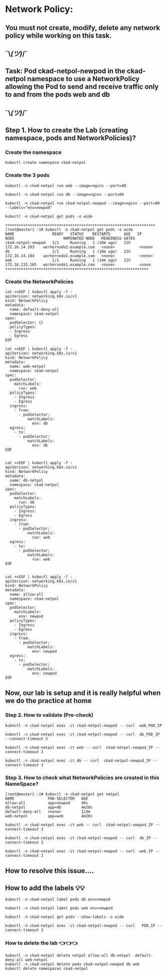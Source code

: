 # Network Policy:

## You must not create, modify, delete any network policy while working on this task.
##    ¯\\_(ツ)_/¯
## Task: Pod ckad-netpol-newpod in the ckad-netpol namespace to use a NetworkPolicy allowing the Pod to send and receive traffic only to and from the pods web and db          
##    ¯\\_(ツ)_/¯

## Step 1. How to create the Lab (creating namespace, pods and NetworkPolicies)?

### Create the namespace
```
kubectl create namespace ckad-netpol 
```
### Create the 3 pods
```
kubectl -n ckad-netpol run web --image=nginx --port=80
```
```
kubectl -n ckad-netpol run db --image=nginx --port=80 
```
```
kubectl -n ckad-netpol run ckad-netpol-newpod --image=nginx --port=80 --labels="env=newpod"
```
```
kubectl -n ckad-netpol get pods -o wide
```
```
+++++++++++++++++++++++++++++++++++++++++++++++++++++++++++++++++++
[root@master1 ~]# kubectl -n ckad-netpol get pods -o wide
NAME                 READY   STATUS    RESTARTS      AGE   IP               NODE                      NOMINATED NODE   READINESS GATES
ckad-netpol-newpod   1/1     Running   1 (10m ago)   21h   172.16.14.103    workernode2.example.com   <none>           <none>
db                   1/1     Running   1 (10m ago)   21h   172.16.14.104    workernode2.example.com   <none>           <none>
web                  1/1     Running   1 (14m ago)   21h   172.16.133.165   workernode1.example.com   <none>           <none
++++++++++++++++++++++++++++++++++++++++++++++++++++++++++++++++
```
### Create the NetworkPolicies 
```
cat <<EOF | kubectl apply -f -
apiVersion: networking.k8s.io/v1
kind: NetworkPolicy
metadata:
  name: default-deny-all
  namespace: ckad-netpol
spec:
  podSelector: {}
  policyTypes:
  - Ingress
  - Egress
EOF

cat <<EOF | kubectl apply -f -
apiVersion: networking.k8s.io/v1
kind: NetworkPolicy
metadata:
  name: web-netpol
  namespace: ckad-netpol
spec:
  podSelector:
    matchLabels:
      run: web
  policyTypes:
    - Ingress
    - Egress
  ingress:
    - from:
      - podSelector:
          matchLabels:
            env: db
  egress:
    - to:
      - podSelector:
          matchLabels:
            env: db
EOF


cat <<EOF | kubectl apply -f -
apiVersion: networking.k8s.io/v1
kind: NetworkPolicy
metadata:
  name: db-netpol
  namespace: ckad-netpol
spec:
  podSelector:
    matchLabels:
      run: db
  policyTypes:
    - Ingress
    - Egress
  ingress:
    - from:
      - podSelector:
          matchLabels:
            run: web
  egress:
    - to:
      - podSelector:
          matchLabels:
            run: web
EOF


cat <<EOF | kubectl apply -f -
apiVersion: networking.k8s.io/v1
kind: NetworkPolicy
metadata:
  name: allow-all
  namespace: ckad-netpol
spec:
  podSelector:
    matchLabels:
      env: newpod
  policyTypes:
    - Ingress
    - Egress
  ingress:
    - from:
      - podSelector:
          matchLabels:
            env: newpod
  egress:
    - to:
      - podSelector:
          matchLabels:
            env: newpod
EOF
```
## Now, our lab is setup and it is really helpful when we do the practice at home
### Step 2. How to validate (Pre-check)
```
kubectl -n ckad-netpol exec -it ckad-netpol-newpod -- curl  web_POD_IP
```
```
kubectl -n ckad-netpol exec -it ckad-netpol-newpod -- curl  db_POD_IP --connect-timeout 3
```
```
kubectl -n ckad-netpol exec -it web -- curl  ckad-netpol-newpod_IP --connect-timeout 3
```
```
kubectl -n ckad-netpol exec -it db -- curl  ckad-netpol-newpod_IP --connect-timeout 3
```
### Step 3. How to check what NetworkPolicies are created in this NameSpace?
```
[root@master1 ~]# kubectl -n ckad-netpol get netpol
NAME               POD-SELECTOR   AGE
allow-all          app=newpod     46s
db-netpol          app=db         4m20s
default-deny-all   <none>         113m
web-netpol         app=web        4m20s
```



```
kubectl -n ckad-netpol exec -it web -- curl  ckad-netpol-newpod_IP --connect-timeout 3
```
```
kubectl -n ckad-netpol exec -it ckad-netpol-newpod -- curl  db_IP --connect-timeout 3
```
```
kubectl -n ckad-netpol exec -it ckad-netpol-newpod -- curl  web_IP --connect-timeout 3
```
## How to resolve this issue....
## How to add the labels 💡💡
```
kubectl -n ckad-netpol label pods db env=newpod
```
```
kubectl -n ckad-netpol label pods web env=newpod
```
```
kubectl -n ckad-netpol get pods --show-labels -o wide
```
```
kubectl -n ckad-netpol exec -it ckad-netpol-newpod -- curl   POD_IP --connect-timeout 3
```

### How to delete the lab 👈👈👈
```
kubectl -n ckad-netpol delete netpol allow-all db-netpol  default-deny-all web-netpol  
kubectl -n ckad-netpol delete pods ckad-netpol-newpod db web
kubectl delete namespaces ckad-netpol
```





